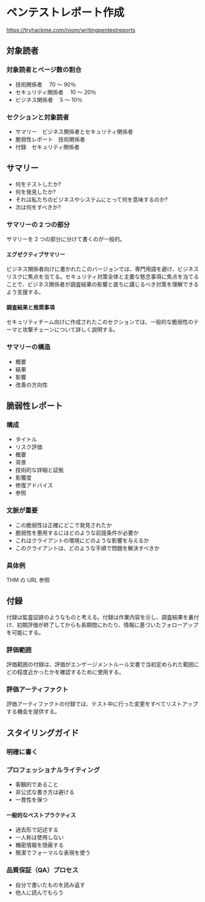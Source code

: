 # ペンテストレポート作成

https://tryhackme.com/room/writingpentestreports

## 対象読者

### 対象読者とページ数の割合

- 技術関係者　 70 ～ 90％
- セキュリティ関係者　 10 ～ 20％
- ビジネス関係者　 5 ～ 10％

### セクションと対象読者

- サマリー　ビジネス関係者とセキュリティ関係者
- 脆弱性レポート　技術関係者
- 付録　セキュリティ関係者

## サマリー

- 何をテストしたか?
- 何を発見したか?
- それは私たちのビジネスやシステムにとって何を意味するのか?
- 次は何をすべきか?

### サマリーの 2 つの部分

サマリーを 2 つの部分に分けて書くのが一般的。

#### エグゼクティブサマリー

ビジネス関係者向けに書かれたこのバージョンでは、専門用語を避け、ビジネスリスクに焦点を当てる。セキュリティ対策全体と主要な懸念事項に焦点を当てることで、ビジネス関係者が調査結果の影響と直ちに講じるべき対策を理解できるよう支援する。

#### 調査結果と推奨事項

セキュリティチーム向けに作成されたこのセクションでは、一般的な脆弱性のテーマと攻撃チェーンについて詳しく説明する。

### サマリーの構造

- 概要
- 結果
- 影響
- 改善の方向性

## 脆弱性レポート

### 構成

- タイトル
- リスク評価
- 概要
- 背景
- 技術的な詳細と証拠
- 影響度
- 修復アドバイス
- 参照

### 文脈が重要

- この脆弱性は正確にどこで発見されたか
- 脆弱性を悪用するにはどのような前提条件が必要か
- これはクライアントの環境にどのような影響を与えるか
- このクライアントは、どのような手順で問題を解決すべきか

### 具体例

THM の URL 参照

## 付録

付録は監査証跡のようなものと考える。付録は作業内容を示し、調査結果を裏付け、初期評価が終了してからも長期間にわたり、情報に基づいたフォローアップを可能にする。

### 評価範囲

評価範囲の付録は、評価がエンゲージメントルール文書で当初定められた範囲にどの程度近かったかを確認するために使用する。

### 評価アーティファクト

評価アーティファクトの付録では、テスト中に行った変更をすべてリストアップする機会を提供する。

## スタイリングガイド

### 明確に書く

### プロフェッショナルライティング

- 客観的であること
- 非公式な書き方は避ける
- 一貫性を保つ

#### 一般的なベストプラクティス

- 過去形で記述する
- 一人称は使用しない
- 機密情報を隠蔽する
- 簡潔でフォーマルな表現を使う

### 品質保証（QA）プロセス

- 自分で書いたものを読み返す
- 他人に読んでもらう
